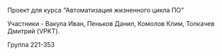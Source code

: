 Проект для курса "Автоматизация жизненного цикла ПО" 

Участники - Вакула Иван, Пеньков Данил, Комолов Клим, Толкачев Дмитрий (VPKT).


Группа 221-353
